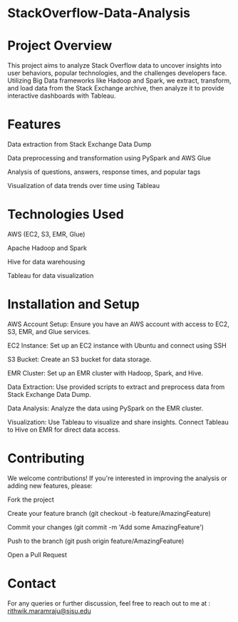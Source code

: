 # StackOverflow-Data-Analysis

# Project Overview
This project aims to analyze Stack Overflow data to uncover insights into user behaviors, popular technologies, and the challenges developers face. Utilizing Big Data frameworks like Hadoop and Spark, we extract, transform, and load data from the Stack Exchange archive, then analyze it to provide interactive dashboards with Tableau.

# Features
Data extraction from Stack Exchange Data Dump

Data preprocessing and transformation using PySpark and AWS Glue

Analysis of questions, answers, response times, and popular tags

Visualization of data trends over time using Tableau

# Technologies Used
AWS (EC2, S3, EMR, Glue)

Apache Hadoop and Spark

Hive for data warehousing

Tableau for data visualization

# Installation and Setup
AWS Account Setup: Ensure you have an AWS account with access to EC2, S3, EMR, and Glue services.

EC2 Instance: Set up an EC2 instance with Ubuntu and connect using SSH

S3 Bucket: Create an S3 bucket for data storage.

EMR Cluster: Set up an EMR cluster with Hadoop, Spark, and Hive.

Data Extraction: Use provided scripts to extract and preprocess data from Stack Exchange Data Dump.

Data Analysis: Analyze the data using PySpark on the EMR cluster.

Visualization: Use Tableau to visualize and share insights. Connect Tableau to Hive on EMR for direct data access.

# Contributing
We welcome contributions! If you're interested in improving the analysis or adding new features, please:

Fork the project

Create your feature branch (git checkout -b feature/AmazingFeature)

Commit your changes (git commit -m 'Add some AmazingFeature')

Push to the branch (git push origin feature/AmazingFeature)

Open a Pull Request

# Contact
For any queries or further discussion, feel free to reach out to me at : rithwik.maramraju@sjsu.edu

